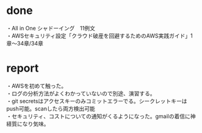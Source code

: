 # done
・All in One シャドーイング　11例文</br>
・AWSセキュリティ設定「クラウド破産を回避するためのAWS実践ガイド」1章〜34章/34章</br>

# report
・AWSを初めて触った。</br>
・ログの分析方法がよくわかっていないので別途、演習する。</br>
・git secretsはアクセスキーのみコミットエラーでる。シークレットキーはpush可能。scanしたら両方検出可能</br>
・セキュリティ、コストについての通知がくるようになった。gmailの着信に神経質になり気味。</br>